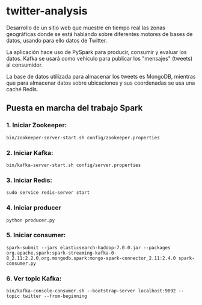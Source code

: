 # twitter-analysis
Desarrollo de un sitio web que muestre en tiempo real las zonas geográficas donde se está hablando sobre diferentes 
motores de bases de datos, usando para ello datos de Twitter.

La aplicación hace uso de PySpark para producir, consumir y evaluar los datos. Kafka se usará como vehículo para 
publicar los "mensajes" (tweets) al consumidor. 

La base de datos utilizada para almacenar los tweets es MongoDB, mientras que para almacenar datos sobre ubicaciones y 
sus coordenadas se usa una caché Redis.

## Puesta en marcha del trabajo Spark
### 1. Iniciar Zookeeper:
    bin/zookeeper-server-start.sh config/zookeeper.properties

### 2. Iniciar Kafka:
    bin/kafka-server-start.sh config/server.properties

### 3. Iniciar Redis:
    sudo service redis-server start

### 4. Iniciar producer
    python producer.py

### 5. Iniciar consumer:
    spark-submit --jars elasticsearch-hadoop-7.0.0.jar --packages org.apache.spark:spark-streaming-kafka-0-8_2.11:2.2.0,org.mongodb.spark:mongo-spark-connector_2.11:2.4.0 spark-consumer.py

### 6. Ver topic Kafka:
    bin/kafka-console-consumer.sh --bootstrap-server localhost:9092 --topic twitter --from-beginning
